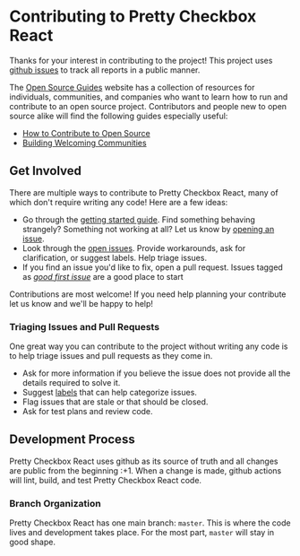 # Contributing to Pretty Checkbox React

Thanks for your interest in contributing to the project! This project uses
[github issues](https://github.com/atomicpages/pretty-checkbox-react/issues) to
track all reports in a public manner.

The [Open Source Guides](https://opensource.guide/) website has a collection of
resources for individuals, communities, and companies who want to learn how to
run and contribute to an open source project. Contributors and people new to
open source alike will find the following guides especially useful:

- [How to Contribute to Open Source](https://opensource.guide/how-to-contribute/)
- [Building Welcoming Communities](https://opensource.guide/building-community/)

## Get Involved

There are multiple ways to contribute to Pretty Checkbox React, many of which
don't require writing any code! Here are a few ideas:

- Go through the
  [getting started guide](https://pretty-checkbox-react.netlify.app/docs/). Find
  something behaving strangely? Something not working at all? Let us know by
  [opening an issue](https://github.com/atomicpages/pretty-checkbox-react/issues).
- Look through the
  [open issues](https://github.com/atomicpages/pretty-checkbox-react/issues).
  Provide workarounds, ask for clarification, or suggest labels. Help triage
  issues.
- If you find an issue you'd like to fix, open a pull request. Issues tagged as
  [_good first issue_](https://github.com/atomicpages/pretty-checkbox-react/labels/good%20first%20issue)
  are a good place to start

Contributions are most welcome! If you need help planning your contribute let us
know and we'll be happy to help!

### Triaging Issues and Pull Requests

One great way you can contribute to the project without writing any code is to
help triage issues and pull requests as they come in.

- Ask for more information if you believe the issue does not provide all the
  details required to solve it.
- Suggest [labels](https://github.com/atomicpages/pretty-checkbox-react/labels)
  that can help categorize issues.
- Flag issues that are stale or that should be closed.
- Ask for test plans and review code.

## Development Process

Pretty Checkbox React uses github as its source of truth and all changes are
public from the beginning :+1. When a change is made, github actions will lint,
build, and test Pretty Checkbox React code.

### Branch Organization

Pretty Checkbox React has one main branch: `master`. This is where the code
lives and development takes place. For the most part, `master` will stay in good
shape.
